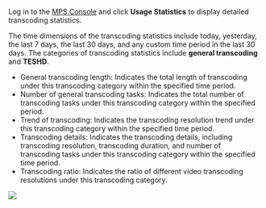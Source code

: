 Log in to the [MPS Console](https://console.cloud.tencent.com/mps) and click **Usage Statistics** to display detailed transcoding statistics.

The time dimensions of the transcoding statistics include today, yesterday, the last 7 days, the last 30 days, and any custom time period in the last 30 days.
The categories of transcoding statistics include **general transcoding** and **TESHD**.

+ General transcoding length: Indicates the total length of transcoding under this transcoding category within the specified time period.
+ Number of general transcoding tasks: Indicates the total number of transcoding tasks under this transcoding category within the specified period.
+ Trend of transcoding: Indicates the transcoding resolution trend under this transcoding category within the specified time period.
+ Transcoding details: Indicates the transcoding details, including transcoding resolution, transcoding duration, and number of transcoding tasks under this transcoding category within the specified time period.
+ Transcoding ratio: Indicates the ratio of different video transcoding resolutions under this transcoding category.

![](https://main.qcloudimg.com/raw/fea42d08e22542883508d2067875bada.png)
